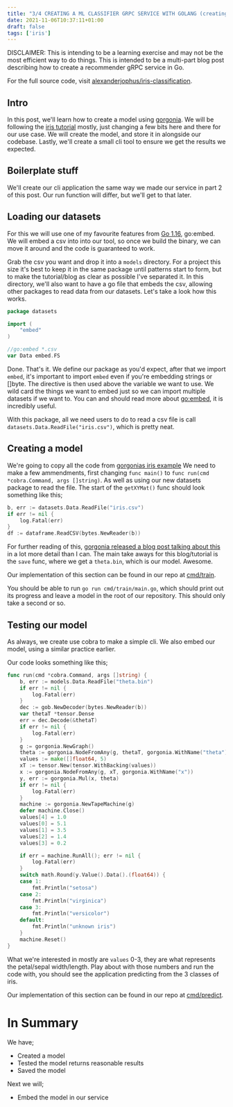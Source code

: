 ```yaml
---
title: "3/4 CREATING A ML CLASSIFIER GRPC SERVICE WITH GOLANG (creating a model)"
date: 2021-11-06T10:37:11+01:00
draft: false
tags: ['iris']
---
```


DISCLAIMER: This is intending to be a learning exercise and may not be the most efficient way to do things. This is intended to be a multi-part blog post describing how to create a recommender gRPC service in Go.

For the full source code, visit [alexanderjophus/iris-classification](https://github.com/alexanderjophus/iris-classification).

## Intro

In this post, we'll learn how to create a model using [gorgonia](https://gorgonia.org/).
We will be following the [iris tutorial](https://gorgonia.org/tutorials/iris/) mostly, just changing a few bits here and there for our use case.
We will create the model, and store it in alongside our codebase.
Lastly, we'll create a small cli tool to ensure we get the results we expected.

## Boilerplate stuff

We'll create our cli application the same way we made our service in part 2 of this post.
Our run function will differ, but we'll get to that later.

## Loading our datasets

For this we will use one of my favourite features from [Go 1.16](https://go.dev/blog/go1.16), go:embed.
We will embed a csv into into our tool, so once we build the binary, we can move it around and the code is guaranteed to work.

Grab the csv you want and drop it into a `models` directory.
For a project this size it's best to keep it in the same package until patterns start to form, but to make the tutorial/blog as clear as possible I've separated it.
In this directory, we'll also want to have a go file that embeds the csv, allowing other packages to read data from our datasets.
Let's take a look how this works.

```go
package datasets

import (
	"embed"
)

//go:embed *.csv
var Data embed.FS
```

Done.
That's it.
We define our package as you'd expect, after that we import `embed`, it's important to import `embed` even if you're embedding strings or []byte.
The directive is then used above the variable we want to use.
We wild card the things we want to embed just so we can import multiple datasets if we want to.
You can and should read more about [go:embed](https://blog.carlmjohnson.net/post/2021/how-to-use-go-embed/), it is incredibly useful.

With this package, all we need users to do to read a csv file is call `datasets.Data.ReadFile("iris.csv")`, which is pretty neat.

## Creating a model

We're going to copy all the code from [gorgonias iris example](https://github.com/gorgonia/gorgonia/blob/v0.9.17/examples/iris/main.go)
We need to make a few ammendments, first changing `func main()` to `func run(cmd *cobra.Command, args []string)`.
As well as using our new datasets package to read the file.
The start of the `getXYMat()` func should look something like this;

```go
b, err := datasets.Data.ReadFile("iris.csv")
if err != nil {
    log.Fatal(err)
}
df := dataframe.ReadCSV(bytes.NewReader(b))
```

For further reading of this, [gorgonia released a blog post talking about this](https://gorgonia.org/tutorials/iris/) in a lot more detail than I can.
The main take aways for this blog/tutorial is the `save` func, where we get a `theta.bin`, which is our model.
Awesome.

Our implementation of this section can be found in our repo at [cmd/train](https://github.com/alexanderjophus/iris-classification/tree/main/cmd/train).

You should be able to run `go run cmd/train/main.go`, which should print out its progress and leave a model in the root of our repository.
This should only take a second or so.

## Testing our model

As always, we create use cobra to make a simple cli.
We also embed our model, using a similar practice earlier.

Our code looks something like this;

```go
func run(cmd *cobra.Command, args []string) {
	b, err := models.Data.ReadFile("theta.bin")
	if err != nil {
		log.Fatal(err)
	}
	dec := gob.NewDecoder(bytes.NewReader(b))
	var thetaT *tensor.Dense
	err = dec.Decode(&thetaT)
	if err != nil {
		log.Fatal(err)
	}
	g := gorgonia.NewGraph()
	theta := gorgonia.NodeFromAny(g, thetaT, gorgonia.WithName("theta"))
	values := make([]float64, 5)
	xT := tensor.New(tensor.WithBacking(values))
	x := gorgonia.NodeFromAny(g, xT, gorgonia.WithName("x"))
	y, err := gorgonia.Mul(x, theta)
	if err != nil {
		log.Fatal(err)
	}
	machine := gorgonia.NewTapeMachine(g)
	defer machine.Close()
	values[4] = 1.0
	values[0] = 5.1
	values[1] = 3.5
	values[2] = 1.4
	values[3] = 0.2

	if err = machine.RunAll(); err != nil {
		log.Fatal(err)
	}
	switch math.Round(y.Value().Data().(float64)) {
	case 1:
		fmt.Println("setosa")
	case 2:
		fmt.Println("virginica")
	case 3:
		fmt.Println("versicolor")
	default:
		fmt.Println("unknown iris")
	}
	machine.Reset()
}
```

What we're interested in mostly are `values` 0-3, they are what represents the petal/sepal width/length.
Play about with those numbers and run the code with, you should see the application predicting from the 3 classes of iris.

Our implementation of this section can be found in our repo at [cmd/predict](https://github.com/alexanderjophus/iris-classification/tree/main/cmd/predict).

# In Summary
We have;

- Created a model
- Tested the model returns reasonable results
- Saved the model

Next we will;

- Embed the model in our service
